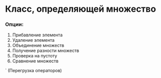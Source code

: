 # Класс, определяющей множество

### Опции:
1. Прибавление элемента
2. Удаление элемента
3. Объединение множеств
4. Получение разности множеств
5. Проверка на пустоту
6. Сравнение множеств

` (Перегрузка операторов)
